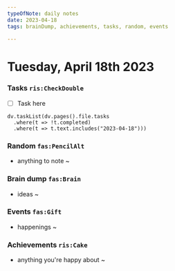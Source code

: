 ```yaml
---
typeOfNote: daily notes
date: 2023-04-18
tags: brainDump, achievements, tasks, random, events

---
```

# Tuesday, April 18th 2023

### Tasks `ris:CheckDouble`
 - [ ] Task here

```dataviewjs
dv.taskList(dv.pages().file.tasks 
  .where(t => !t.completed)
  .where(t => t.text.includes("2023-04-18")))
```



### Random `fas:PencilAlt`
 - anything to note ~




### Brain dump `fas:Brain`
 - ideas ~ 




### Events `fas:Gift`
 - happenings ~






### Achievements `ris:Cake`
 - anything you're happy about ~ 

